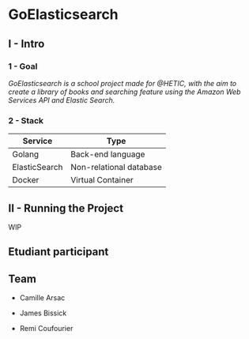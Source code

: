 # GoElasticsearch


## I - Intro

### 1 - Goal

*GoElasticsearch is a school project made for @HETIC, with the aim to create a library of books and searching feature using the Amazon Web Services API and Elastic Search.*

### 2 - Stack

| Service    | Type                       |
| ---------- | -------------------------- |
| Golang     | Back-end language          |
| ElasticSearch | Non-relational database |
| Docker   | Virtual Container            |

## II - Running the Project

WIP

## Etudiant participant
## Team
- Camille Arsac

- James Bissick

- Remi Coufourier
